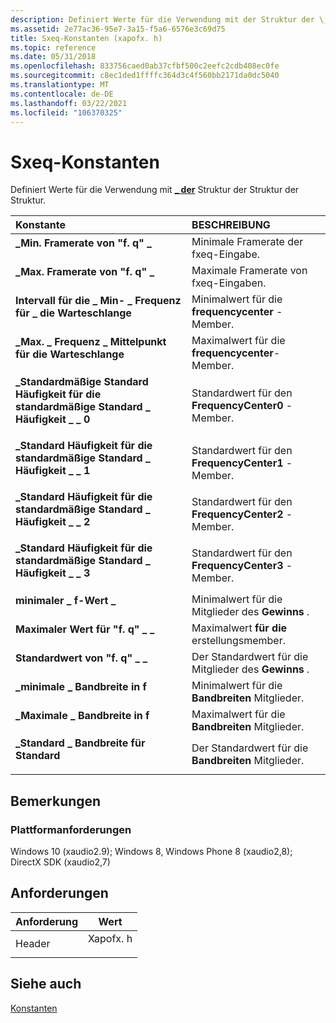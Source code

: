 ```yaml
---
description: Definiert Werte für die Verwendung mit der Struktur der \_ Struktur der Struktur.
ms.assetid: 2e77ac36-95e7-3a15-f5a6-6576e3c69d75
title: Sxeq-Konstanten (xapofx. h)
ms.topic: reference
ms.date: 05/31/2018
ms.openlocfilehash: 833756caed0ab37cfbf500c2eefc2cdb408ec0fe
ms.sourcegitcommit: c8ec1ded1ffffc364d3c4f560bb2171da0dc5040
ms.translationtype: MT
ms.contentlocale: de-DE
ms.lasthandoff: 03/22/2021
ms.locfileid: "106370325"
---
```

# <a name="fxeq-constants"></a>Sxeq-Konstanten

Definiert Werte für die Verwendung mit [**\_ der**](/windows/desktop/api/xapofx/ns-xapofx-fxeq_parameters) Struktur der Struktur der Struktur.



| Konstante                                                                                                                                                                                                               | BESCHREIBUNG                                                   |
|:-----------------------------------------------------------------------------------------------------------------------------------------------------------------------------------------------------------------------|:--------------------------------------------------------------|
| <span id="FXEQ_MIN_FRAMERATE"></span><span id="fxeq_min_framerate"></span><dl> <dt>**\_Min. Framerate von "f. q" \_**</dt> </dl>                                          | Minimale Framerate der fxeq-Eingabe.<br/>                  |
| <span id="FXEQ_MAX_FRAMERATE"></span><span id="fxeq_max_framerate"></span><dl> <dt>**\_Max. Framerate von "f. q" \_**</dt> </dl>                                          | Maximale Framerate von fxeq-Eingaben.<br/>                  |
| <span id="FXEQ_MIN_FREQUENCY_CENTER"></span><span id="fxeq_min_frequency_center"></span><dl> <dt>**Intervall für die \_ Min- \_ Frequenz für \_ die Warteschlange**</dt> </dl>                    | Minimalwert für die **frequencycenter** -Member.<br/> |
| <span id="FXEQ_MAX_FREQUENCY_CENTER"></span><span id="fxeq_max_frequency_center"></span><dl> <dt>**\_Max. \_ Frequenz \_ Mittelpunkt für die Warteschlange**</dt> </dl>                    | Maximalwert für die **frequencycenter**-Member.<br/>  |
| <span id="FXEQ_DEFAULT_FREQUENCY_CENTER_0"></span><span id="fxeq_default_frequency_center_0"></span><dl> <dt>**\_Standardmäßige Standard Häufigkeit für die standardmäßige Standard \_ Häufigkeit \_ \_ 0**</dt> </dl> | Standardwert für den **FrequencyCenter0** -Member.<br/> |
| <span id="FXEQ_DEFAULT_FREQUENCY_CENTER_1"></span><span id="fxeq_default_frequency_center_1"></span><dl> <dt>**\_Standard Häufigkeit für die standardmäßige Standard \_ Häufigkeit \_ \_ 1**</dt> </dl> | Standardwert für den **FrequencyCenter1** -Member.<br/> |
| <span id="FXEQ_DEFAULT_FREQUENCY_CENTER_2"></span><span id="fxeq_default_frequency_center_2"></span><dl> <dt>**\_Standard Häufigkeit für die standardmäßige Standard \_ Häufigkeit \_ \_ 2**</dt> </dl> | Standardwert für den **FrequencyCenter2** -Member.<br/> |
| <span id="FXEQ_DEFAULT_FREQUENCY_CENTER_3"></span><span id="fxeq_default_frequency_center_3"></span><dl> <dt>**\_Standard Häufigkeit für die standardmäßige Standard \_ Häufigkeit \_ \_ 3**</dt> </dl> | Standardwert für den **FrequencyCenter3** -Member.<br/> |
| <span id="FXEQ_MIN_GAIN"></span><span id="fxeq_min_gain"></span><dl> <dt>**minimaler \_ f-Wert \_**</dt> </dl>                                                         | Minimalwert für die Mitglieder des **Gewinns** .<br/>            |
| <span id="FXEQ_MAX_GAIN"></span><span id="fxeq_max_gain"></span><dl> <dt>**Maximaler Wert für "f. q" \_ \_**</dt> </dl>                                                         | Maximalwert **für die** erstellungsmember.<br/>            |
| <span id="FXEQ_DEFAULT_GAIN"></span><span id="fxeq_default_gain"></span><dl> <dt>**Standardwert von "f. q" \_ \_**</dt> </dl>                                             | Der Standardwert für die Mitglieder des **Gewinns** .<br/>            |
| <span id="FXEQ_MIN_BANDWIDTH"></span><span id="fxeq_min_bandwidth"></span><dl> <dt>**\_minimale \_ Bandbreite in f**</dt> </dl>                                          | Minimalwert für die **Bandbreiten** Mitglieder.<br/>       |
| <span id="FXEQ_MAX_BANDWIDTH"></span><span id="fxeq_max_bandwidth"></span><dl> <dt>**\_Maximale \_ Bandbreite in f**</dt> </dl>                                          | Maximalwert für die **Bandbreiten** Mitglieder.<br/>       |
| <span id="FXEQ_DEFAULT_BANDWIDTH"></span><span id="fxeq_default_bandwidth"></span><dl> <dt>**\_Standard \_ Bandbreite für Standard**</dt> </dl>                              | Der Standardwert für die **Bandbreiten** Mitglieder.<br/>       |



## <a name="remarks"></a>Bemerkungen

### <a name="platform-requirements"></a>Plattformanforderungen

Windows 10 (xaudio2.9); Windows 8, Windows Phone 8 (xaudio2,8); DirectX SDK (xaudio2,7)

## <a name="requirements"></a>Anforderungen



| Anforderung | Wert |
|-------------------|-------------------------------------------------------------------------------------|
| Header<br/> | <dl> <dt>Xapofx. h</dt> </dl> |



## <a name="see-also"></a>Siehe auch

<dl> <dt>

[Konstanten](constants.md)
</dt> </dl>

 

 




